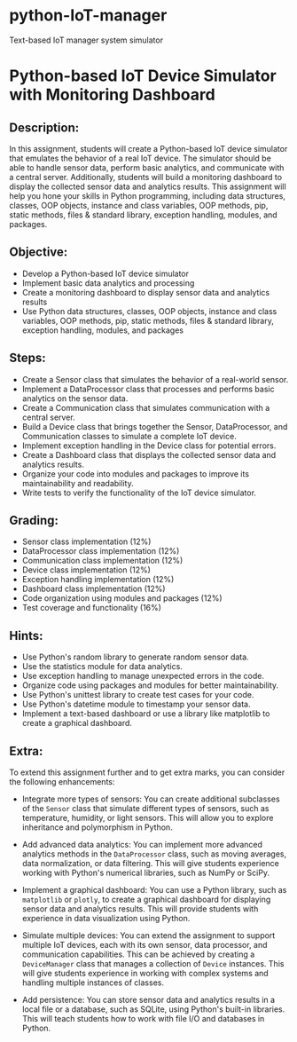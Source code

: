 # python-IoT-manager
Text-based IoT manager system simulator
# Python-based IoT Device Simulator with Monitoring Dashboard

## Description:
In this assignment, students will create a Python-based IoT device simulator that emulates the behavior of a real IoT device. The simulator should be able to handle sensor data, perform basic analytics, and communicate with a central server. Additionally, students will build a monitoring dashboard to display the collected sensor data and analytics results. This assignment will help you hone your skills in Python programming, including data structures, classes, OOP objects, instance and class variables, OOP methods, pip, static methods, files & standard library, exception handling, modules, and packages.

## Objective:

- Develop a Python-based IoT device simulator
- Implement basic data analytics and processing
- Create a monitoring dashboard to display sensor data and analytics results
- Use Python data structures, classes, OOP objects, instance and class variables, OOP methods, pip, static methods, files & standard library, exception handling, modules, and packages

## Steps:

- Create a Sensor class that simulates the behavior of a real-world sensor.
- Implement a DataProcessor class that processes and performs basic analytics on the sensor data.
- Create a Communication class that simulates communication with a central server.
- Build a Device class that brings together the Sensor, DataProcessor, and Communication classes to simulate a complete IoT device.
- Implement exception handling in the Device class for potential errors.
- Create a Dashboard class that displays the collected sensor data and analytics results.
- Organize your code into modules and packages to improve its maintainability and readability.
- Write tests to verify the functionality of the IoT device simulator.

## Grading:

- Sensor class implementation (12%)
- DataProcessor class implementation (12%)
- Communication class implementation (12%)
- Device class implementation (12%)
- Exception handling implementation (12%)
- Dashboard class implementation (12%)
- Code organization using modules and packages (12%)
- Test coverage and functionality (16%)


## Hints:

- Use Python's random library to generate random sensor data.
- Use the statistics module for data analytics.
- Use exception handling to manage unexpected errors in the code.
- Organize code using packages and modules for better maintainability.
- Use Python's unittest library to create test cases for your code.
- Use Python's datetime module to timestamp your sensor data.
- Implement a text-based dashboard or use a library like matplotlib to create a graphical dashboard.

## Extra:
To extend this assignment further and to get extra marks, you can consider the following enhancements:

- Integrate more types of sensors: You can create additional subclasses of the `Sensor` class that simulate different types of sensors, such as temperature, humidity, or light sensors. This will allow you to explore inheritance and polymorphism in Python.

- Add advanced data analytics: You can implement more advanced analytics methods in the `DataProcessor` class, such as moving averages, data normalization, or data filtering. This will give students experience working with Python's numerical libraries, such as NumPy or SciPy.

- Implement a graphical dashboard: You can use a Python library, such as `matplotlib` or `plotly`, to create a graphical dashboard for displaying sensor data and analytics results. This will provide students with experience in data visualization using Python.

- Simulate multiple devices: You can extend the assignment to support multiple IoT devices, each with its own sensor, data processor, and communication capabilities. This can be achieved by creating a `DeviceManager` class that manages a collection of `Device` instances. This will give students experience in working with complex systems and handling multiple instances of classes.

- Add persistence: You can store sensor data and analytics results in a local file or a database, such as SQLite, using Python's built-in libraries. This will teach students how to work with file I/O and databases in Python.

